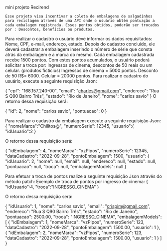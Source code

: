 mini projeto Recirend

	Esse projeto visa incentivar a coleta de embalagens de salgadinhos para reciclagem através de uma API onde o usuário obtêm pontuação a cada embalagem registrada. Esses pontos obtidos, poderão ser trocados por : Descontos, benefícios ou produtos.
Para realizar o cadastro o usuário deve informar os dados requisitados: Nome, CPF, e-mail, endereço, estado.
Depois do cadastro concluído, ele deverá cadastrar a embalagem inserindo o número de série que consta atrás da embalagem e a marca do mesmo. Cada embalagem cadastrada recebe 1500 pontos.
Com estes pontos acumulados, o usuário poderá solicitar a troca por: Ingressos de cinema, descontos de 50 reais ou um celular.
 (produtos fictícios)
Ingressos de cinema = 5000 pontos.
Desconto de 50 R$= 6000.
Celular = 20000 pontos.
Para realizar o cadastro do usuário, execute a seguinte requisição Json:

{
    "cpf": "168.157.240-00",
    "email": "charles@gmail.com",
    "endereco": "Rua S Q90 Bairro Três",
    "estado": "Rio de Janeiro",
    "nome": "carlos savio"
}
O retorno dessa requisição será:

{
    "id": 2,
    "nome": "carlos savio",
    "pontuacao": 0
}

Para realizar o cadastro da embalagem execute a seguinte requisição Json:
{
"nomeMarca":"Chilitos@",
    "numeroSerie": 12345,
    "usuario":{
        "idUsuario":2
    }

O retorno dessa requisição será:

{
    "idEmbalagem": 4,
    "nomeMarca": "xzPipos",
    "numeroSerie": 12345,
    "dataCadastro": "2022-09-28",
    "pontoEmbalagem": 1500,
    "usuario": {
        "idUsuario": 2,
        "nome": null,
        "email": null,
        "endereco": null,
        "estado": null,
        "pontuacao": null,
        "troca": null,
        "embalagemModels": null
    }

Para efetuar a troca de pontos realize a seguinte requisição Json através do método patch:
Exemplo de troca de pontos por ingresso de cinema:
{
"idUsuario":4,
"troca":"INGRESSO_CINEMA"
}
 
O retorno dessa requisição será:

{
    "idUsuario": 1,
    "nome": "carlos savio",
    "email": "crispim@gmail.com",
    "endereco": "Rua S Q90 Bairro Três",
    "estado": "Rio de Janeiro",
    "pontuacao": 2500.00,
    "troca": "INGRESSO_CINEMA",
    "embalagemModels": [
        {
            "idEmbalagem": 1,
            "nomeMarca": "vzPipos",
            "numeroSerie": 123,
            "dataCadastro": "2022-09-28",
            "pontoEmbalagem": 1500.00,
            "usuario": 1
        },
        {
            "idEmbalagem": 2,
            "nomeMarca": "vzPipos",
            "numeroSerie": 123,
            "dataCadastro": "2022-09-28",
            "pontoEmbalagem": 1500.00,
            "usuario": 1
        }
    ]
}


